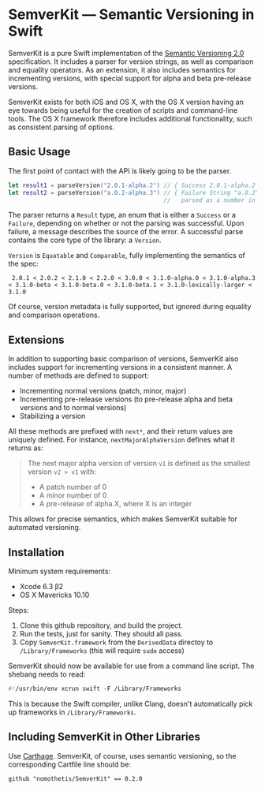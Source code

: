 # SemverKit — Semantic Versioning in Swift

SemverKit is a pure Swift implementation of the [Semantic Versioning 2.0][semver2] specification.
It includes a parser for version strings, as well as comparison and equality operators. As
an extension, it also includes semantics for incrementing versions, with special support for
alpha and beta pre-release versions.

SemverKit exists for both iOS and OS X, with the OS X version having an eye towards being
useful for the creation of scripts and command-line tools. The OS X framework therefore
includes additional functionality, such as consistent parsing of options.

## Basic Usage

The first point of contact with the API is likely going to be the parser.

```swift
let result1 = parseVersion("2.0.1-alpha.2") // { Success 2.0.1-alpha.2 }
let result2 = parseVersion("a.0.2-alpha.3") // { Failure String "a.0.2" could not be
                                            //   parsed as a number in normal version: "a.0.2" }
```

The parser returns a `Result` type, an enum that is either a `Success` or a `Failure`,
depending on whether or not the parsing was successful. Upon failure, a message describes
the source of the error. A successful parse contains the core type of the library: a `Version`.

`Version` is `Equatable` and `Comparable`, fully implementing the semantics of the spec:

```
 2.0.1 < 2.0.2 < 2.1.0 < 2.2.0 < 3.0.0 < 3.1.0-alpha.0 < 3.1.0-alpha.3 < 3.1.0-beta < 3.1.0-beta.0 < 3.1.0-beta.1 < 3.1.0-lexically-larger < 3.1.0
```

Of course, version metadata is fully supported, but ignored during equality and comparison
operations.

## Extensions

In addition to supporting basic comparison of versions, SemverKit also includes support for
incrementing versions in a consistent manner. A number of methods are defined to support:

* Incrementing normal versions (patch, minor, major)
* Incrementing pre-release versions (to pre-release alpha and beta versions and to normal versions)
* Stabilizing a version

All these methods are prefixed with `next*`, and their return values are uniquely defined. 
For instance, `nextMajorAlphaVersion` defines what it returns as:

> The next major alpha version of version `v1` is defined as the smallest version `v2 > v1` with:
>    - A patch number of 0
>    - A minor number of 0
>    - A pre-release of alpha.X, where X is an integer

This allows for precise semantics, which makes SemverKit suitable for automated versioning.

## Installation

Minimum system requirements:

* Xcode 6.3 β2
* OS X Mavericks 10.10

Steps:

1. Clone this github repository, and build the project.
1. Run the tests, just for sanity. They should all pass.
1. Copy `SemverKit.framework` from the `DerivedData` directoy to `/Library/Frameworks`
  (this will require `sudo` access)

SemverKit should now be available for use from a command line script. The shebang needs
to read:

```swift
#!/usr/bin/env xcrun swift -F /Library/Frameworks
```

This is because the Swift compiler, unlike Clang, doesn't automatically pick up frameworks in
`/Library/Frameworks`.

## Including SemverKit in Other Libraries

Use [Carthage](https://github.com/Carthage/Carthage). SemverKit, of course, uses semantic
versioning, so the corresponding Cartfile line should be:

```
github "nomothetis/SemverKit" == 0.2.0
```

[semver2]: http://semver.org/spec/v2.0.0.html
